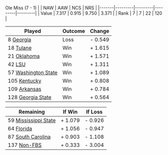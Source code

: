 Ole Miss (7 - 1)
|       |   NAW   |   AAW   |   NCS   |   NRS   |
|-------|---------|---------|---------|---------|
| Value |   7.317 |   0.915 |   9.750 |   3.371 |
| Rank  |       7 |       7 |      22 |     120 |

| Played                    | Outcome    |  Change  |
|---------------------------|------------|----------|
|   8 [Georgia               ](Georgia.md)| Loss       | -  0.549 |
|  18 [Tulane                ](Tulane.md)| Win        | +  1.615 |
|  21 [Oklahoma              ](Oklahoma.md)| Win        | +  1.571 |
|  42 [LSU                   ](LSU.md)| Win        | +  1.311 |
|  57 [Washington State      ](WashingtonState.md)| Win        | +  1.089 |
| 105 [Kentucky              ](Kentucky.md)| Win        | +  0.808 |
| 109 [Arkansas              ](Arkansas.md)| Win        | +  0.784 |
| 128 [Georgia State         ](GeorgiaState.md)| Win        | +  0.564 |

| Remaining                 |  If Win  |  If Loss |
|---------------------------|----------|----------|
|  59 [Mississippi State     ](MississippiState.md)| +  1.079 | -  0.926 |
|  64 [Florida               ](Florida.md)| +  1.056 | -  0.947 |
|  87 [South Carolina        ](SouthCarolina.md)| +  0.903 | -  1.108 |
| 137 [Non-FBS               ](NonFBS.md)| +  0.333 | -  3.004 |

